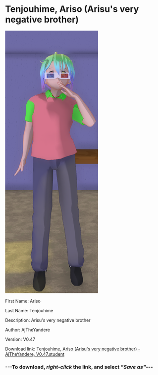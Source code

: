 # Tenjouhime, Ariso (Arisu's very negative brother)

<img src="https://raw.githubusercontent.com/Arbiter1223/Daigaku-Gurashi-Custom-Students/master/Students/Files/Tenjouhime%2C%20Ariso%20(Arisu's%20very%20negative%20brother).png" title="Tenjouhime, Ariso (Arisu's very negative brother) - AjTheYandere, V0.47">

First Name: Ariso

Last Name: Tenjouhime

Description: Arisu's very negative brother

Author: AjTheYandere

Version: V0.47

Download link: <a href="https://raw.githubusercontent.com/Arbiter1223/Daigaku-Gurashi-Custom-Students/master/Students/Files/Tenjouhime%2C%20Ariso%20(Arisu's%20very%20negative%20brother)%20-%20AjTheYandere%2C%20V0.47.student">Tenjouhime, Ariso (Arisu's very negative brother) - AjTheYandere, V0.47.student</a>

### ---**To download, _right-click_ the link, and select _"Save as"_**---
